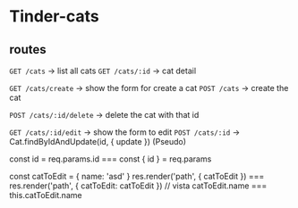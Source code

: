 # Tinder-cats

## routes

`GET /cats` -> list all cats
`GET /cats/:id` -> cat detail

`GET /cats/create` -> show the form for create a cat
`POST /cats` -> create the cat

`POST /cats/:id/delete` -> delete the cat with that id

`GET /cats/:id/edit` -> show the form to edit
`POST /cats/:id` -> Cat.findByIdAndUpdate(id, { update }) (Pseudo)

const id = req.params.id === const { id } = req.params

const catToEdit = { name: 'asd' }
res.render('path', { catToEdit }) === res.render('path', { catToEdit: catToEdit })
// vista catToEdit.name === this.catToEdit.name
